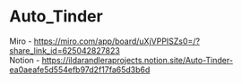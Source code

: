 # Auto_Tinder
Miro - https://miro.com/app/board/uXjVPPISZs0=/?share_link_id=625042827823 <br>
Notion - https://ildarandleraprojects.notion.site/Auto-Tinder-ea0aeafe5d554efb97d2f17fa65d3b6d
